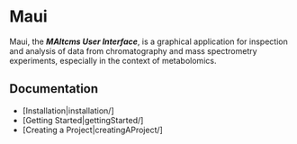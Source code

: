 # Maui

Maui, the ___MAltcms User Interface___, is a graphical application 
for inspection and analysis of data from chromatography and mass spectrometry 
experiments, especially in the context of metabolomics. 

## Documentation
* [Installation|installation/]
* [Getting Started|gettingStarted/]
* [Creating a Project|creatingAProject/]